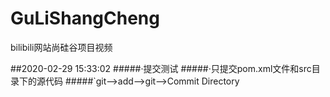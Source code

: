 # GuLiShangCheng
bilibili网站尚硅谷项目视频

##2020-02-29 15:33:02
#####·提交测试
#####·只提交pom.xml文件和src目录下的源代码
#####`git-->add-->git-->Commit Directory
